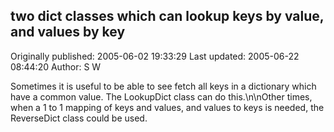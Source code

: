 ## two dict classes which can lookup keys by value, and values by key

Originally published: 2005-06-02 19:33:29
Last updated: 2005-06-22 08:44:20
Author: S W

Sometimes it is useful to be able to see fetch all keys in a dictionary which have a common value. The LookupDict class can do this.\n\nOther times, when a 1 to 1 mapping of keys and values, and values to keys is needed, the ReverseDict class could be used.